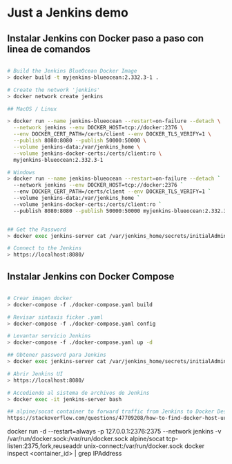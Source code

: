 # Just a Jenkins demo


## Instalar Jenkins con Docker paso a paso con linea de comandos

```bash

# Build the Jenkins BlueOcean Docker Image
> docker build -t myjenkins-blueocean:2.332.3-1 .

# Create the network 'jenkins'
> docker network create jenkins

## MacOS / Linux

> docker run --name jenkins-blueocean --restart=on-failure --detach \
  --network jenkins --env DOCKER_HOST=tcp://docker:2376 \
  --env DOCKER_CERT_PATH=/certs/client --env DOCKER_TLS_VERIFY=1 \
  --publish 8080:8080 --publish 50000:50000 \
  --volume jenkins-data:/var/jenkins_home \
  --volume jenkins-docker-certs:/certs/client:ro \
  myjenkins-blueocean:2.332.3-1

# Windows
> docker run --name jenkins-blueocean --restart=on-failure --detach `
  --network jenkins --env DOCKER_HOST=tcp://docker:2376 `
  --env DOCKER_CERT_PATH=/certs/client --env DOCKER_TLS_VERIFY=1 `
  --volume jenkins-data:/var/jenkins_home `
  --volume jenkins-docker-certs:/certs/client:ro `
  --publish 8080:8080 --publish 50000:50000 myjenkins-blueocean:2.332.3-1


## Get the Password
> docker exec jenkins-server cat /var/jenkins_home/secrets/initialAdminPassword

# Connect to the Jenkins
> https://localhost:8080/
```

## Instalar Jenkins con Docker Compose

```bash

# Crear imagen docker
> docker-compose -f ./docker-compose.yaml build

# Revisar sintaxis ficker .yaml
> docker-compose -f ./docker-compose.yaml config

# Levantar servicio Jenkins
> docker-compose -f ./docker-compose.yaml up -d

## Obtener password para Jenkins
> docker exec jenkins-server cat /var/jenkins_home/secrets/initialAdminPassword

# Abrir Jenkins UI
> https://localhost:8080/

# Accediendo al sistema de archivos de Jenkins
> docker exec -it jenkins-server bash

## alpine/socat container to forward traffic from Jenkins to Docker Desktop on Host Machine
https://stackoverflow.com/questions/47709208/how-to-find-docker-host-uri-to-be-used-in-jenkins-docker-plugin
```
docker run -d --restart=always -p 127.0.0.1:2376:2375 --network jenkins -v /var/run/docker.sock:/var/run/docker.sock alpine/socat tcp-listen:2375,fork,reuseaddr unix-connect:/var/run/docker.sock
docker inspect <container_id> | grep IPAddress
```

```